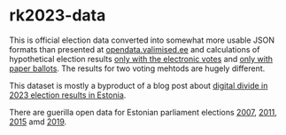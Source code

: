 # rk2023-data

This is official election data converted into somewhat more usable JSON formats than presented at [opendata.valimised.ee](https://opendata.valimised.ee/en) and calculations of hypothetical election results [only with the electronic votes](https://github.com/infoaed/rk2023-data/blob/main/elected-2023-e.csv) and [only with paper ballots](https://github.com/infoaed/rk2023-data/blob/main/elected-2023-p.csv). The results for two voting mehtods are hugely different.

This dataset is mostly a byproduct of a blog post about [digital divide in 2023 election results in Estonia](https://gafgaf.infoaed.ee/en/posts/great-divide-in-evoting/).

There are guerilla open data for Estonian parliament elections [2007](https://github.com/infoaed/rk2007-data/), [2011](https://github.com/infoaed/rk2011-data/), [2015](https://github.com/infoaed/rk2015-data/) amd [2019](https://github.com/infoaed/rk2019-data/).
